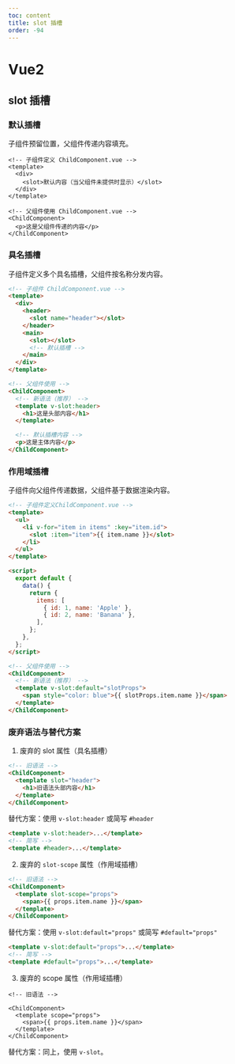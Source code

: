 ```yaml
---
toc: content
title: slot 插槽
order: -94
---
```


# Vue2

## slot 插槽

### 默认插槽

子组件预留位置，父组件传递内容填充。

```vue
<!-- 子组件定义 ChildComponent.vue -->
<template>
  <div>
    <slot>默认内容（当父组件未提供时显示）</slot>
  </div>
</template>

<!-- 父组件使用 ChildComponent.vue -->
<ChildComponent>
  <p>这是父组件传递的内容</p>
</ChildComponent>
```

### 具名插槽

子组件定义多个具名插槽，父组件按名称分发内容。

```html
<!-- 子组件 ChildComponent.vue -->
<template>
  <div>
    <header>
      <slot name="header"></slot>
    </header>
    <main>
      <slot></slot>
      <!-- 默认插槽 -->
    </main>
  </div>
</template>

<!-- 父组件使用 -->
<ChildComponent>
  <!-- 新语法（推荐） -->
  <template v-slot:header>
    <h1>这是头部内容</h1>
  </template>

  <!-- 默认插槽内容 -->
  <p>这是主体内容</p>
</ChildComponent>
```

### 作用域插槽

子组件向父组件传递数据，父组件基于数据渲染内容。

```html
<!-- 子组件定义ChildComponent.vue -->
<template>
  <ul>
    <li v-for="item in items" :key="item.id">
      <slot :item="item">{{ item.name }}</slot>
    </li>
  </ul>
</template>

<script>
  export default {
    data() {
      return {
        items: [
          { id: 1, name: 'Apple' },
          { id: 2, name: 'Banana' },
        ],
      };
    },
  };
</script>

<!-- 父组件使用 -->
<ChildComponent>
  <!-- 新语法（推荐） -->
  <template v-slot:default="slotProps">
    <span style="color: blue">{{ slotProps.item.name }}</span>
  </template>
</ChildComponent>
```

### 废弃语法与替代方案

1. 废弃的 slot 属性（具名插槽）

```html
<!-- 旧语法 -->
<ChildComponent>
  <template slot="header">
    <h1>旧语法头部内容</h1>
  </template>
</ChildComponent>
```

替代方案：使用 `v-slot:header` 或简写 `#header`

```html
<template v-slot:header>...</template>
<!-- 简写 -->
<template #header>...</template>
```

2. 废弃的 `slot-scope` 属性（作用域插槽）

```html
<!-- 旧语法 -->
<ChildComponent>
  <template slot-scope="props">
    <span>{{ props.item.name }}</span>
  </template>
</ChildComponent>
```

替代方案：使用 `v-slot:default="props"` 或简写 `#default="props"`

```html
<template v-slot:default="props">...</template>
<!-- 简写 -->
<template #default="props">...</template>
```

3. 废弃的 scope 属性（作用域插槽）

```vue
<!-- 旧语法 -->

<ChildComponent>
  <template scope="props">
    <span>{{ props.item.name }}</span>
  </template>
</ChildComponent>
```

替代方案：同上，使用 `v-slot`。
